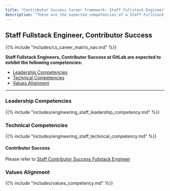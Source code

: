 ```yaml
---
title: "Contributor Success Career Framework: Staff Fullstack Engineer"
description: "These are the expected competencies of a Staff Fullstack Engineer, Contributor Success at GitLab."
---
```


## Staff Fullstack Engineer, Contributor Success

{{% include "includes/cs_career_matrix_nav.md" %}}

**Staff Fullstack Engineers, Contributor Success at GitLab are expected to exhibit the following competencies:**

- [Leadership Competencies](#leadership-competencies)
- [Technical Competencies](#technical-competencies)
- [Values Alignment](#values-alignment)

---

### Leadership Competencies

{{% include "includes/engineering_staff_leadership_competency.md" %}}

### Technical Competencies

{{% include "includes/engineering_staff_technical_competency.md" %}}

#### Contributor Success

Please refer to [Staff Contributor Success Fullstack Engineer](/job-families/marketing/contributor-success/fullstack-engineer/#staff-contributor-success-fullstack-engineer)

### Values Alignment

{{% include "includes/values_competency.md" %}}
